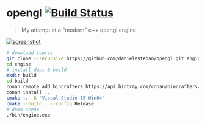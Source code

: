 opengl
[![Build Status](https://travis-ci.org/danielesteban/opengl.svg?branch=master)](https://travis-ci.org/danielesteban/opengl)
===

> My attempt at a "modern" c++ opengl engine

[![screenshot](https://user-images.githubusercontent.com/806111/72124454-19747f00-3365-11ea-80c8-57cc2ecf539b.png)](https://github.com/danielesteban/opengl/releases/latest)

```bash
# download source
git clone --recursive https://github.com/danielesteban/opengl.git engine
cd engine
# install deps & build
mkdir build
cd build
conan remote add bincrafters https://api.bintray.com/conan/bincrafters/public-conan
conan install ..
cmake .. -G "Visual Studio 15 Win64"
cmake --build . --config Release
# demo scene
./bin/engine.exe
```
